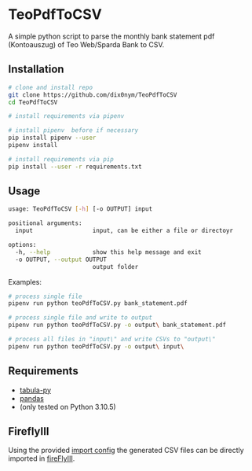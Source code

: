 # TeoPdfToCSV

A simple python script to parse the monthly bank statement pdf (Kontoauszug) of Teo Web/Sparda Bank to CSV.

## Installation

```bash
# clone and install repo
git clone https://github.com/dix0nym/TeoPdfToCSV
cd TeoPdfToCSV

# install requirements via pipenv

# install pipenv  before if necessary
pip install pipenv --user
pipenv install

# install requirements via pip
pip install --user -r requirements.txt
```

## Usage

```bash
usage: TeoPdfToCSV [-h] [-o OUTPUT] input

positional arguments:
  input                 input, can be either a file or directoyr

options:
  -h, --help            show this help message and exit
  -o OUTPUT, --output OUTPUT
                        output folder
```

Examples:

```bash
# process single file
pipenv run python teoPdfToCSV.py bank_statement.pdf

# process single file and write to output
pipenv run python teoPdfToCSV.py -o output\ bank_statement.pdf

# process all files in "input\" and write CSVs to "output\"
pipenv run python teoPdfToCSV.py -o output\ input\
```

## Requirements

- [tabula-py](https://pypi.org/project/tabula-py/)
- [pandas](https://pypi.org/project/pandas/)
- (only tested on Python 3.10.5)

## FireflyIII

Using the provided [import config](./fireflyIII_import_config.json) the generated CSV files
can be directly imported in [fireFlyIII](https://www.firefly-iii.org/).
